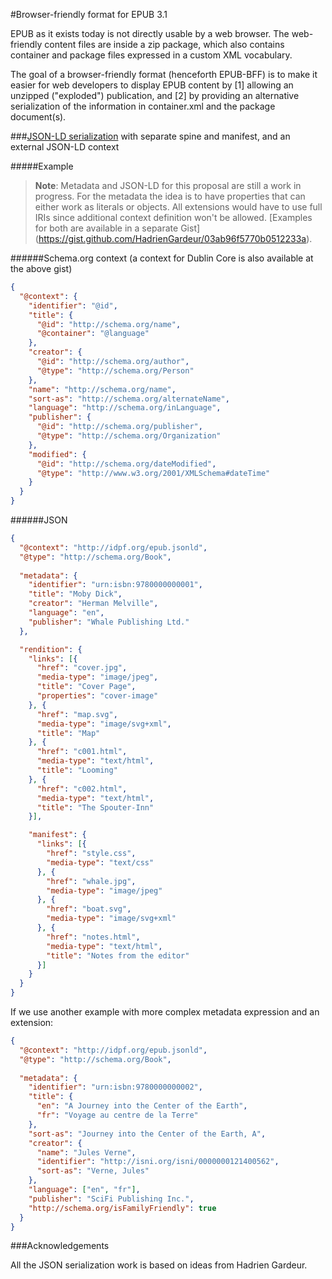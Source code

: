 #Browser-friendly format for EPUB 3.1

EPUB as it exists today is not directly usable by a web browser. The web-friendly content files are inside a zip package, which also contains container and package files expressed in a custom XML vocabulary. 

The goal of a browser-friendly format (henceforth EPUB-BFF) is to make it easier for web developers to display EPUB content by [1] allowing an unzipped ("exploded") publication, and [2] by providing an alternative serialization of the information in container.xml and the package document(s).


###[JSON-LD serialization](json-ordered.md) with separate spine and manifest, and an external JSON-LD context

#####Example

>**Note**: Metadata and JSON-LD for this proposal are still a work in progress. For the metadata the idea is to have properties that can either work as literals or objects. All extensions would have to use full IRIs since additional context definition won't be allowed. [Examples for both are available in a separate Gist] (https://gist.github.com/HadrienGardeur/03ab96f5770b0512233a).


######Schema.org context (a context for Dublin Core is also available at the above gist)
```json
{
  "@context": {
    "identifier": "@id",
    "title": {
      "@id": "http://schema.org/name",
      "@container": "@language"
    },
    "creator": {
      "@id": "http://schema.org/author",
      "@type": "http://schema.org/Person"
    },
    "name": "http://schema.org/name",
    "sort-as": "http://schema.org/alternateName",
    "language": "http://schema.org/inLanguage",
    "publisher": {
      "@id": "http://schema.org/publisher",
      "@type": "http://schema.org/Organization"
    },
    "modified": {
      "@id": "http://schema.org/dateModified",
      "@type": "http://www.w3.org/2001/XMLSchema#dateTime"
    }
  }
}

```
######JSON
```json
{
  "@context": "http://idpf.org/epub.jsonld",
  "@type": "http://schema.org/Book",
  
  "metadata": {
    "identifier": "urn:isbn:9780000000001",
    "title": "Moby Dick",
    "creator": "Herman Melville",
    "language": "en",
    "publisher": "Whale Publishing Ltd."
  },

  "rendition": {
    "links": [{
      "href": "cover.jpg",
      "media-type": "image/jpeg",
      "title": "Cover Page",
      "properties": "cover-image"
    }, {
      "href": "map.svg",
      "media-type": "image/svg+xml",
      "title": "Map"
    }, {
      "href": "c001.html",
      "media-type": "text/html",
      "title": "Looming"
    }, {
      "href": "c002.html",
      "media-type": "text/html",
      "title": "The Spouter-Inn"
    }],

    "manifest": {
      "links": [{
        "href": "style.css",
        "media-type": "text/css"
      }, {
        "href": "whale.jpg",
        "media-type": "image/jpeg"
      }, {
        "href": "boat.svg",
        "media-type": "image/svg+xml"
      }, {
        "href": "notes.html",
        "media-type": "text/html",
        "title": "Notes from the editor"
      }]
    }
  }
}
```

If we use another example with more complex metadata expression and an extension:

```json
{
  "@context": "http://idpf.org/epub.jsonld",
  "@type": "http://schema.org/Book",
  
  "metadata": {
    "identifier": "urn:isbn:9780000000002",
    "title": {
      "en": "A Journey into the Center of the Earth",
      "fr": "Voyage au centre de la Terre"
    },
    "sort-as": "Journey into the Center of the Earth, A",
    "creator": {
      "name": "Jules Verne",
      "identifier": "http://isni.org/isni/0000000121400562",
      "sort-as": "Verne, Jules"
    },
    "language": ["en", "fr"],
    "publisher": "SciFi Publishing Inc.",
    "http://schema.org/isFamilyFriendly": true
  }
}
```





###Acknowledgements

All the JSON serialization work is based on ideas from Hadrien Gardeur. 

